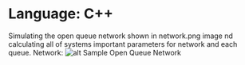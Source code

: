 # Language: C++

Simulating the open queue network shown in network.png image nd calculating all of systems important parameters for network and each queue.
Network:
![alt Sample Open Queue Network](https://github.com/pya-h/Open-Queue-Network-Simulation/blob/master/network.jpg?raw=true)
